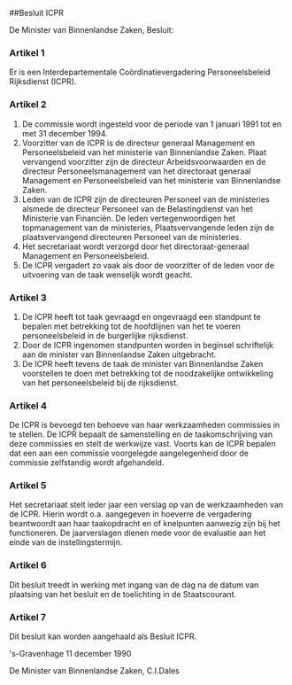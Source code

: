 <meta http-equiv='Content-Type' content='text/html; charset=utf-8' />

##Besluit ICPR

De Minister van Binnenlandse Zaken,  Besluit:    

### Artikel  1  

Er is een Interdepartementale Coördinatievergadering Personeelsbeleid Rijksdienst (ICPR).  

### Artikel  2  

1.  De commissie wordt ingesteld voor de periode van 1 januari 1991 tot en met 31 december 1994.   
2.  Voorzitter van de ICPR is de directeur generaal Management en Personeelsbeleid van het ministerie van Binnenlandse Zaken. Plaat vervangend voorzitter zijn de directeur Arbeidsvoorwaarden en de directeur Personeelsmanagement van het directoraat generaal Management en Personeelsbeleid van het ministerie van Binnenlandse Zaken.   
3.  Leden van de ICPR zijn de directeuren Personeel van de ministeries alsmede de directeur Personeel van de Belastingdienst van het Ministerie van Financiën. De leden vertegenwoordigen het topmanagement van de ministeries, Plaatsvervangende leden zijn de plaatsvervangend directeuren Personeel van de ministeries.   
4.  Het secretariaat wordt verzorgd door het directoraat-generaal Management en Personeelsbeleid.   
5.  De ICPR vergadert zo vaak als door de voorzitter of de leden voor de uitvoering van de taak wenselijk wordt geacht.   

### Artikel  3  

1.  De ICPR heeft tot taak gevraagd en ongevraagd een standpunt te bepalen met betrekking tot de hoofdlijnen van het te voeren personeelsbeleid in de burgerlijke rijksdienst.   
2.  Door de ICPR ingenomen standpunten worden in beginsel schriftelijk aan de minister van Binnenlandse Zaken uitgebracht.   
3.  De ICPR heeft tevens de taak de minister van Binnenlandse Zaken voorstellen te doen met betrekking tot de noodzakelijke ontwikkeling van het personeelsbeleid bij de rijksdienst.   

### Artikel  4  

De ICPR is bevoegd ten behoeve van haar werkzaamheden commissies in te stellen. De ICPR bepaalt de samenstelling en de taakomschrijving van deze commissies en stelt de werkwijze vast. Voorts kan de ICPR bepalen dat een aan een commissie voorgelegde aangelegenheid door de commissie zelfstandig wordt afgehandeld.  

### Artikel  5  

Het secretariaat stelt ieder jaar een verslag op van de werkzaamheden van de ICPR. Hierin wordt o.a. aangegeven in hoeverre de vergadering beantwoordt aan haar taakopdracht en of knelpunten aanwezig zijn bij het functioneren. De jaarverslagen dienen mede voor de evaluatie aan het einde van de instellingstermijn.  

### Artikel  6  

Dit besluit treedt in werking met ingang van de dag na de datum van plaatsing van het besluit en de toelichting in de Staatscourant.  

### Artikel  7  

Dit besluit kan worden aangehaald als Besluit ICPR.  

's-Gravenhage 
11 december 1990    

De 
Minister van Binnenlandse Zaken, 
C.I.Dales    

